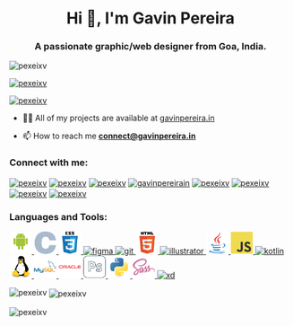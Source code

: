 <h1 align="center">Hi 👋, I'm Gavin Pereira</h1>
<h3 align="center">A passionate graphic/web designer from Goa, India.</h3>

<p align="left"> <img src="https://komarev.com/ghpvc/?username=pexeixv&label=Profile%20views&color=0e75b6&style=flat" alt="pexeixv" /> </p>

<p align="left"> <a href="https://github.com/ryo-ma/github-profile-trophy"><img src="https://github-profile-trophy.vercel.app/?username=pexeixv" alt="pexeixv" /></a> </p>

<p align="left"> <a href="https://twitter.com/pexeixv" target="blank"><img src="https://img.shields.io/twitter/follow/pexeixv?logo=twitter&style=for-the-badge" alt="pexeixv" /></a> </p>

- 👨‍💻 All of my projects are available at [gavinpereira.in](gavinpereira.in)

- 📫 How to reach me **connect@gavinpereira.in**

<h3 align="left">Connect with me:</h3>
<p align="left">
<a href="https://codepen.io/pexeixv" target="blank"><img align="center" src="https://cdn.jsdelivr.net/npm/simple-icons@3.0.1/icons/codepen.svg" alt="pexeixv" height="30" width="40" /></a>
<a href="https://dev.to/pexeixv" target="blank"><img align="center" src="https://cdn.jsdelivr.net/npm/simple-icons@3.0.1/icons/dev-dot-to.svg" alt="pexeixv" height="30" width="40" /></a>
<a href="https://twitter.com/pexeixv" target="blank"><img align="center" src="https://cdn.jsdelivr.net/npm/simple-icons@3.0.1/icons/twitter.svg" alt="pexeixv" height="30" width="40" /></a>
<a href="https://linkedin.com/in/gavinpereirain" target="blank"><img align="center" src="https://cdn.jsdelivr.net/npm/simple-icons@3.0.1/icons/linkedin.svg" alt="gavinpereirain" height="30" width="40" /></a>
<a href="https://fb.com/pexeixv" target="blank"><img align="center" src="https://cdn.jsdelivr.net/npm/simple-icons@3.0.1/icons/facebook.svg" alt="pexeixv" height="30" width="40" /></a>
<a href="https://instagram.com/pexeixv" target="blank"><img align="center" src="https://cdn.jsdelivr.net/npm/simple-icons@3.0.1/icons/instagram.svg" alt="pexeixv" height="30" width="40" /></a>
<a href="https://dribbble.com/pexeixv" target="blank"><img align="center" src="https://cdn.jsdelivr.net/npm/simple-icons@3.0.1/icons/dribbble.svg" alt="pexeixv" height="30" width="40" /></a>
<a href="https://www.behance.net/pexeixv" target="blank"><img align="center" src="https://cdn.jsdelivr.net/npm/simple-icons@3.0.1/icons/behance.svg" alt="pexeixv" height="30" width="40" /></a>
</p>

<h3 align="left">Languages and Tools:</h3>
<p align="left"> <a href="https://developer.android.com" target="_blank"> <img src="https://raw.githubusercontent.com/devicons/devicon/master/icons/android/android-original-wordmark.svg" alt="android" width="40" height="40"/> </a> <a href="https://www.cprogramming.com/" target="_blank"> <img src="https://raw.githubusercontent.com/devicons/devicon/master/icons/c/c-original.svg" alt="c" width="40" height="40"/> </a> <a href="https://www.w3schools.com/css/" target="_blank"> <img src="https://raw.githubusercontent.com/devicons/devicon/master/icons/css3/css3-original-wordmark.svg" alt="css3" width="40" height="40"/> </a> <a href="https://www.figma.com/" target="_blank"> <img src="https://www.vectorlogo.zone/logos/figma/figma-icon.svg" alt="figma" width="40" height="40"/> </a> <a href="https://git-scm.com/" target="_blank"> <img src="https://www.vectorlogo.zone/logos/git-scm/git-scm-icon.svg" alt="git" width="40" height="40"/> </a> <a href="https://www.w3.org/html/" target="_blank"> <img src="https://raw.githubusercontent.com/devicons/devicon/master/icons/html5/html5-original-wordmark.svg" alt="html5" width="40" height="40"/> </a> <a href="https://www.adobe.com/in/products/illustrator.html" target="_blank"> <img src="https://www.vectorlogo.zone/logos/adobe_illustrator/adobe_illustrator-icon.svg" alt="illustrator" width="40" height="40"/> </a> <a href="https://www.java.com" target="_blank"> <img src="https://raw.githubusercontent.com/devicons/devicon/master/icons/java/java-original.svg" alt="java" width="40" height="40"/> </a> <a href="https://developer.mozilla.org/en-US/docs/Web/JavaScript" target="_blank"> <img src="https://raw.githubusercontent.com/devicons/devicon/master/icons/javascript/javascript-original.svg" alt="javascript" width="40" height="40"/> </a> <a href="https://kotlinlang.org" target="_blank"> <img src="https://www.vectorlogo.zone/logos/kotlinlang/kotlinlang-icon.svg" alt="kotlin" width="40" height="40"/> </a> <a href="https://www.linux.org/" target="_blank"> <img src="https://raw.githubusercontent.com/devicons/devicon/master/icons/linux/linux-original.svg" alt="linux" width="40" height="40"/> </a> <a href="https://www.mysql.com/" target="_blank"> <img src="https://raw.githubusercontent.com/devicons/devicon/master/icons/mysql/mysql-original-wordmark.svg" alt="mysql" width="40" height="40"/> </a> <a href="https://www.oracle.com/" target="_blank"> <img src="https://raw.githubusercontent.com/devicons/devicon/master/icons/oracle/oracle-original.svg" alt="oracle" width="40" height="40"/> </a> <a href="https://www.photoshop.com/en" target="_blank"> <img src="https://raw.githubusercontent.com/devicons/devicon/master/icons/photoshop/photoshop-line.svg" alt="photoshop" width="40" height="40"/> </a> <a href="https://www.python.org" target="_blank"> <img src="https://raw.githubusercontent.com/devicons/devicon/master/icons/python/python-original.svg" alt="python" width="40" height="40"/> </a> <a href="https://sass-lang.com" target="_blank"> <img src="https://raw.githubusercontent.com/devicons/devicon/master/icons/sass/sass-original.svg" alt="sass" width="40" height="40"/> </a> <a href="https://www.adobe.com/products/xd.html" target="_blank"> <img src="https://cdn.worldvectorlogo.com/logos/adobe-xd.svg" alt="xd" width="40" height="40"/> </a> </p>

<p><img align="left" src="https://github-readme-stats.vercel.app/api/top-langs?username=pexeixv&show_icons=true&locale=en&layout=compact" alt="pexeixv" /></p>

<p>&nbsp;<img align="center" src="https://github-readme-stats.vercel.app/api?username=pexeixv&show_icons=true&locale=en" alt="pexeixv" /></p>

<p><img align="center" src="https://github-readme-streak-stats.herokuapp.com/?user=pexeixv&" alt="pexeixv" /></p>
